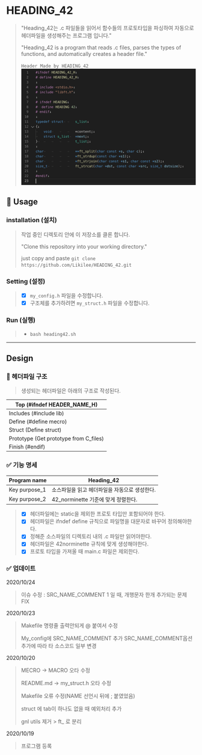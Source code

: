 # HEADING_42

> "Heading_42는  .c 파일들을 읽어서 함수들의 프로토타입을 파싱하여 자동으로 헤더파일을 생성해주는 프로그램 입니다."
>
> "Heading_42 is a program that reads .c files, parses the types of functions, and automatically creates a header file."
>
> `Header Made by HEADING_42`
> ![Sample](Img/Sample.png)

## 🚀 Usage
### installation (설치)
> 작업 중인 디렉토리 안에 이 저장소를 클론 합니다.
>
> "Clone this repository into your working directory."
>
> just copy and paste `git clone https://github.com/Likilee/HEADING_42.git`
>

### Setting (설정)
>- [x] `my_config.h` 파일을 수정합니다.
>- [x] 구조체를 추가하려면  `my_struct.h` 파일을 수정합니다.

### Run (실행)
>- `bash heading42.sh`

----

## Design
### 🥊 헤더파일 구조
> 생성되는 헤더파일은 아래의 구조로 작성된다.

| Top (#ifndef HEADER_NAME_H)               |
| ---------------- |
| Includes (#include lib)   |
| Define (#define mecro)   |
| Struct (Define struct)   |
| Prototype (Get prototype from C_files) |
| Finish (#endif) |

### ✅ 기능 명세

| Program name     | Heading_42                                              |
| ---------------- | ------------------------------------------------------------ |
| Key purpose_1      | 소스파일을 읽고 헤더파일을 자동으로 생성한다.  |
| Key purpose_2      | 42_norminette 기준에 맞게 정렬한다. |

>- [x] 헤더파일에는 static을 제외한 프로토 타입만 포함되어야 한다.
>- [x] 헤더파일은 ifndef define 규칙으로 파일명을 대문자로 바꾸어 정의해야한다.
>- [x] 정해준 소스파일의 디렉토리 내의 .c 파일만 읽어야한다.
>- [x] 헤더파일은 42norminette 규칙에 맞게 생성해야한다.
>- [x] 프로토 타입을 가져올 때 main.c 파일은 제외한다.

### ✅ 업데이트


2020/10/24
> 이슈 수정 : SRC_NAME_COMMENT 1 일 때, 개행문자 한개 추가되는 문제 FIX


2020/10/23

> Makefile 명령줄 출력안되게 @ 붙여서 수정
>
> My_config에 SRC_NAME_COMMENT 추가
> SRC_NAME_COMMENT옵션 추가에 따라 타 소스코드 일부 변경

2020/10/20
> MECRO -> MACRO 오타 수정
>
> README.md -> my_struct.h 오타 수정
>
>  Makefile 오류 수정(NAME 선언시 뒤에 ; 붙였었음)
>
> struct 에 tab이 하나도 없을 때 예외처리 추가
>
> gnl utils 제거 > ft_ 로 분리

2020/10/19
> 프로그램 등록
